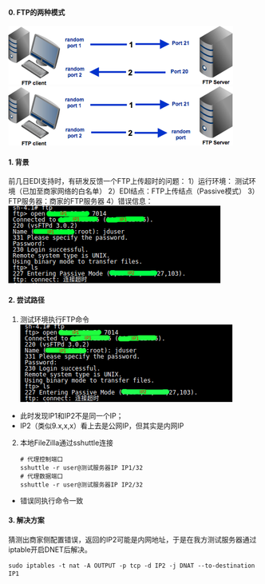 #### 0. FTP的两种模式

<img src="pic/1240-20210115034650123.png" title="" alt="FTP Active模式（来源于网络）" data-align="center"><img src="pic/1240-20210115034650112.png" title="" alt="FTP passive模式（来源于网络）" data-align="center">

#### 1. 背景

前几日EDI支持时，有研发反馈一个FTP上传超时的问题：
1）运行环境： 测试环境（已加至商家网络的白名单）
2）EDI结点：FTP上传结点（Passive模式）
3）FTP服务器：商家的FTP服务器
4）错误信息：
<img title="" src="pic/1240-20210115034650124.png" alt="错误信息" data-align="center">

#### 2. 尝试路径

1. 测试环境执行FTP命令
   <img src="pic/image-20210129105849364.png" title="" alt="image-20210129105849364" data-align="center">
* 此时发现IP1和IP2不是同一个IP；
* IP2（类似9.x,x,x）看上去是公网IP，但其实是内网IP
2. 本地FileZilla通过sshuttle连接
   
   ```shell
   # 代理控制端口
   sshuttle -r user@测试服务器IP IP1/32
   # 代理数据端口
   sshuttle -r user@测试服务器IP IP2/32
   ```
* 错误同执行命令一致
  
#### 3. 解决方案
  
猜测出商家侧配置错误，返回的IP2可能是内网地址，于是在我方测试服务器通过iptable开启DNET后解决。
  
  ```shell
  sudo iptables -t nat -A OUTPUT -p tcp -d IP2 -j DNAT --to-destination IP1
  ```